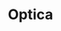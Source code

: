 ---
title: "Optica"
url: /ciudad-autonoma-de-buenos-aires/optica-avenida-juan-bautista-alberdi/
shop: Optiker
---